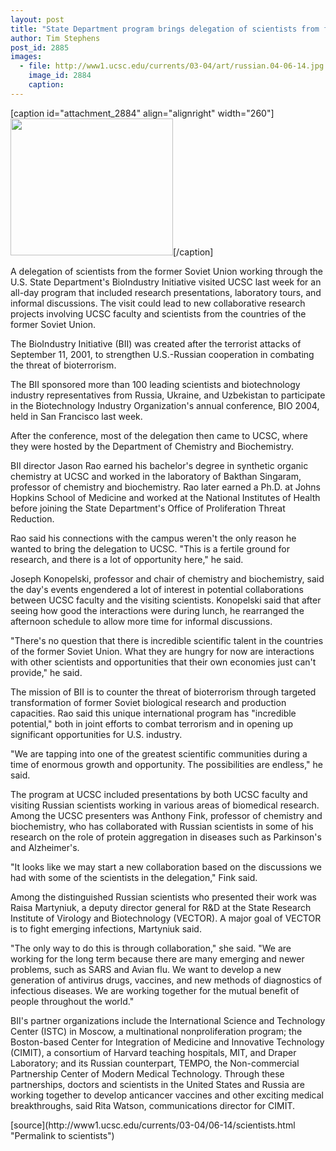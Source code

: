 ```yaml
---
layout: post
title: "State Department program brings delegation of scientists from former Soviet Union to UCSC"
author: Tim Stephens
post_id: 2885
images:
  - file: http://www1.ucsc.edu/currents/03-04/art/russian.04-06-14.jpg
    image_id: 2884
    caption: 
---
```


[caption id="attachment_2884" align="alignright" width="260"]<a href="http://localhost/mysite/wp-content/uploads/2004/06/russian.04-06-14.jpg"><img class="size-full wp-image-2884" src="http://localhost/mysite/wp-content/uploads/2004/06/russian.04-06-14.jpg" alt="" width="260" height="219" /></a>[/caption]
<p>
  A delegation of scientists from the former Soviet Union working through the U.S. State Department's BioIndustry Initiative visited UCSC last week for an all-day program that included research presentations, laboratory tours, and informal discussions. The visit could lead to new collaborative research projects involving UCSC faculty and scientists from the countries of the former Soviet Union.<br>
</p>
<p>
  The BioIndustry Initiative (BII) was created after the terrorist attacks of September 11, 2001, to strengthen U.S.-Russian cooperation in combating the threat of bioterrorism.
</p>
<p>
  The BII sponsored more than 100 leading scientists and biotechnology industry representatives from Russia, Ukraine, and Uzbekistan to participate in the Biotechnology Industry Organization's annual conference, BIO 2004, held in San Francisco last week.
</p>
<p>
  After the conference, most of the delegation then came to UCSC, where they were hosted by the Department of Chemistry and Biochemistry.<br>
</p>
<p>
  BII director Jason Rao earned his bachelor's degree in synthetic organic chemistry at UCSC and worked in the laboratory of Bakthan Singaram, professor of chemistry and biochemistry. Rao later earned a Ph.D. at Johns Hopkins School of Medicine and worked at the National Institutes of Health before joining the State Department's Office of Proliferation Threat Reduction.<br>
</p>
<p>
  Rao said his connections with the campus weren't the only reason he wanted to bring the delegation to UCSC. "This is a fertile ground for research, and there is a lot of opportunity here," he said.<br>
</p>
<p>
  Joseph Konopelski, professor and chair of chemistry and biochemistry, said the day's events engendered a lot of interest in potential collaborations between UCSC faculty and the visiting scientists. Konopelski said that after seeing how good the interactions were during lunch, he rearranged the afternoon schedule to allow more time for informal discussions.<br>
</p>
<p>
  "There's no question that there is incredible scientific talent in the countries of the former Soviet Union. What they are hungry for now are interactions with other scientists and opportunities that their own economies just can't provide," he said.<br>
</p>
<p>
  The mission of BII is to counter the threat of bioterrorism through targeted transformation of former Soviet biological research and production capacities. Rao said this unique international program has "incredible potential," both in joint efforts to combat terrorism and in opening up significant opportunities for U.S. industry.<br>
</p>
<p>
  "We are tapping into one of the greatest scientific communities during a time of enormous growth and opportunity. The possibilities are endless," he said.<br>
</p>
<p>
  The program at UCSC included presentations by both UCSC faculty and visiting Russian scientists working in various areas of biomedical research. Among the UCSC presenters was Anthony Fink, professor of chemistry and biochemistry, who has collaborated with Russian scientists in some of his research on the role of protein aggregation in diseases such as Parkinson's and Alzheimer's.<br>
</p>
<p>
  "It looks like we may start a new collaboration based on the discussions we had with some of the scientists in the delegation," Fink said.<br>
</p>
<p>
  Among the distinguished Russian scientists who presented their work was Raisa Martyniuk, a deputy director general for R&amp;D at the State Research Institute of Virology and Biotechnology (VECTOR). A major goal of VECTOR is to fight emerging infections, Martyniuk said.<br>
</p>
<p>
  "The only way to do this is through collaboration," she said. "We are working for the long term because there are many emerging and newer problems, such as SARS and Avian flu. We want to develop a new generation of antivirus drugs, vaccines, and new methods of diagnostics of infectious diseases. We are working together for the mutual benefit of people throughout the world."<br>
</p>
<p>
  BII's partner organizations include the International Science and Technology Center (ISTC) in Moscow, a multinational nonproliferation program; the Boston-based Center for Integration of Medicine and Innovative Technology (CIMIT), a consortium of Harvard teaching hospitals, MIT, and Draper Laboratory; and its Russian counterpart, TEMPO, the Non-commercial Partnership Center of Modern Medical Technology. Through these partnerships, doctors and scientists in the United States and Russia are working together to develop anticancer vaccines and other exciting medical breakthroughs, said Rita Watson, communications director for CIMIT.<br>
</p>
[source](http://www1.ucsc.edu/currents/03-04/06-14/scientists.html "Permalink to scientists")
